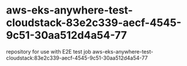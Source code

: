 # aws-eks-anywhere-test-cloudstack-83e2c339-aecf-4545-9c51-30aa512d4a54-77
repository for use with E2E test job aws-eks-anywhere-test-cloudstack:83e2c339-aecf-4545-9c51-30aa512d4a54-77
